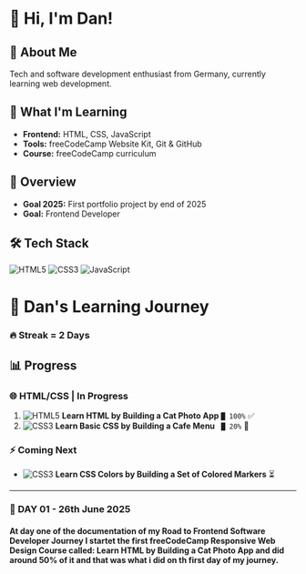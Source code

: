 # 👋 Hi, I'm Dan!

## 🚀 About Me
Tech and software development enthusiast from Germany, currently learning web development.

## 🌱 What I'm Learning
- **Frontend:** HTML, CSS, JavaScript
- **Tools:** freeCodeCamp Website Kit, Git & GitHub
- **Course:** freeCodeCamp curriculum

## 🎯 Overview
- **Goal 2025:** First portfolio project by end of 2025
- **Goal:** Frontend Developer

## 🛠️ Tech Stack
![HTML5](https://img.shields.io/badge/-HTML5-E34F26?style=flat&logo=html5&logoColor=white)
![CSS3](https://img.shields.io/badge/-CSS3-1572B6?style=flat&logo=css3&logoColor=white)
![JavaScript](https://img.shields.io/badge/-JavaScript-F7DF1E?style=flat&logo=javascript&logoColor=black)

# 🚀 Dan's Learning Journey

### 🔥 Streak = 2 Days

## 📊 Progress

### 🌐 HTML/CSS | In Progress
1. ![HTML5](https://img.shields.io/badge/-HTML5-E34F26?style=flat&logo=html5&logoColor=white) **Learn HTML by Building a Cat Photo App** `█ 100%` ✅
2. ![CSS3](https://img.shields.io/badge/-CSS3-1572B6?style=flat&logo=css3&logoColor=white) **Learn Basic CSS by Building a Cafe Menu** ` █ 20%` 🔄

### ⚡ Coming Next
- ![CSS3](https://img.shields.io/badge/-CSS3-1572B6?style=flat&logo=css3&logoColor=white) **Learn CSS Colors by Building a Set of Colored Markers** ⏳

---

### 📰 DAY 01 - 26th June 2025
#### At day one of the documentation of my Road to Frontend Software Developer Journey I startet the first freeCodeCamp Responsive Web Design Course called: Learn HTML by Building a Cat Photo App and did around 50% of it and that was what i did on th first day of my journey. 
